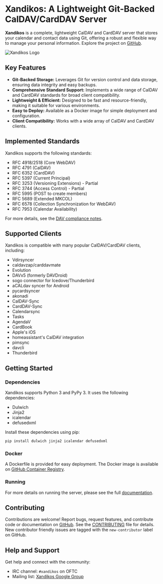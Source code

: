 # Xandikos: A Lightweight Git-Backed CalDAV/CardDAV Server

**Xandikos** is a complete, lightweight CalDAV and CardDAV server that stores your calendar and contact data using Git, offering a robust and flexible way to manage your personal information. Explore the project on [GitHub](https://github.com/jelmer/xandikos).

![Xandikos Logo](logo.png)

## Key Features

*   **Git-Backed Storage:** Leverages Git for version control and data storage, ensuring data integrity and easy backups.
*   **Comprehensive Standard Support:** Implements a wide range of CalDAV and CardDAV standards for broad client compatibility.
*   **Lightweight & Efficient:** Designed to be fast and resource-friendly, making it suitable for various environments.
*   **Easy to Deploy:**  Available as a Docker image for simple deployment and configuration.
*   **Client Compatibility:** Works with a wide array of CalDAV and CardDAV clients.

## Implemented Standards

Xandikos supports the following standards:

*   RFC 4918/2518 (Core WebDAV)
*   RFC 4791 (CalDAV)
*   RFC 6352 (CardDAV)
*   RFC 5397 (Current Principal)
*   RFC 3253 (Versioning Extensions) - Partial
*   RFC 3744 (Access Control) - Partial
*   RFC 5995 (POST to create members)
*   RFC 5689 (Extended MKCOL)
*   RFC 6578 (Collection Synchronization for WebDAV)
*   RFC 7953 (Calendar Availability)

For more details, see the [DAV compliance notes](https://www.xandikos.org/docs/).

## Supported Clients

Xandikos is compatible with many popular CalDAV/CardDAV clients, including:

*   Vdirsyncer
*   caldavzap/carddavmate
*   Evolution
*   DAVx5 (formerly DAVDroid)
*   sogo connector for Icedove/Thunderbird
*   aCALdav syncer for Android
*   pycardsyncer
*   akonadi
*   CalDAV-Sync
*   CardDAV-Sync
*   Calendarsync
*   Tasks
*   AgendaV
*   CardBook
*   Apple's iOS
*   homeassistant's CalDAV integration
*   pimsync
*   davcli
*   Thunderbird

## Getting Started

### Dependencies

Xandikos supports Python 3 and PyPy 3. It uses the following dependencies:

*   Dulwich
*   Jinja2
*   icalendar
*   defusedxml

Install these dependencies using pip:

```bash
pip install dulwich jinja2 icalendar defusedxml
```

### Docker

A Dockerfile is provided for easy deployment. The Docker image is available on [GitHub Container Registry](https://github.com/jelmer/xandikos/pkgs/container/xandikos).

### Running

For more details on running the server, please see the full [documentation](https://www.xandikos.org/docs/).

## Contributing

Contributions are welcome! Report bugs, request features, and contribute code or documentation on [GitHub](https://github.com/jelmer/xandikos/issues/new).  See the [CONTRIBUTING](CONTRIBUTING.md) file for details.  New contributor friendly issues are tagged with the `new-contributor` label on GitHub.

## Help and Support

Get help and connect with the community:

*   IRC channel: `#xandikos` on OFTC
*   Mailing list: [Xandikos Google Group](https://groups.google.com/forum/#!forum/xandikos)